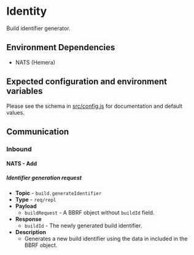 # Identity

Build identifier generator.

## Environment Dependencies

  * NATS (Hemera)

## Expected configuration and environment variables

Please see the schema in [src/config.js](src/config.js) for documentation and default values.

## Communication

### Inbound

#### NATS - Add

##### Identifier generation request

  * **Topic** - `build.generateIdentifier`
  * **Type** - `req/repl`
  * **Payload**
    * `buildRequest` - A BBRF object without `buildId` field.
  * **Response**
    * `buildId` - The newly generated build identifier.
  * **Description**
    * Generates a new build identifier using the data in included in the BBRF object.

